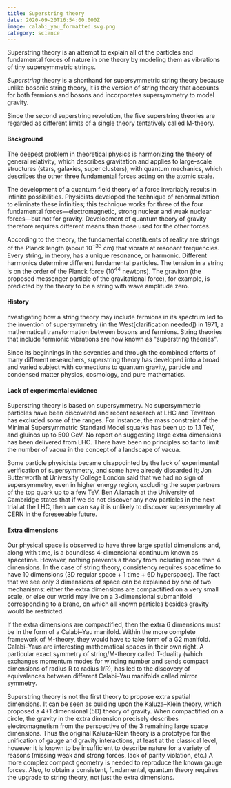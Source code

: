 ```yaml
---
title: Superstring theory
date: 2020-09-20T16:54:00.000Z
image: calabi_yau_formatted.svg.png
category: science
---
```

Superstring theory is an attempt to explain all of the particles and fundamental forces of nature in one theory by modeling them as vibrations of tiny supersymmetric strings.

_Superstring_ theory is a shorthand for supersymmetric string theory because unlike bosonic string theory, it is the version of string theory that accounts for both fermions and bosons and incorporates supersymmetry to model gravity.

Since the second superstring revolution, the five superstring theories are regarded as different limits of a single theory tentatively called M-theory.

#### Background

The deepest problem in theoretical physics is harmonizing the theory of general relativity, which describes gravitation and applies to large-scale structures (stars, galaxies, super clusters), with quantum mechanics, which describes the other three fundamental forces acting on the atomic scale.

The development of a quantum field theory of a force invariably results in infinite possibilities. Physicists developed the technique of renormalization to eliminate these infinities; this technique works for three of the four fundamental forces—electromagnetic, strong nuclear and weak nuclear forces—but not for gravity. Development of quantum theory of gravity therefore requires different means than those used for the other forces.

According to the theory, the fundamental constituents of reality are strings of the Planck length (about $10^{-33}$ cm) that vibrate at resonant frequencies. Every string, in theory, has a unique resonance, or harmonic. Different harmonics determine different fundamental particles. The tension in a string is on the order of the Planck force ($10^{44}$ newtons). The graviton (the proposed messenger particle of the gravitational force), for example, is predicted by the theory to be a string with wave amplitude zero.

#### History

nvestigating how a string theory may include fermions in its spectrum led to the invention of supersymmetry (in the West[clarification needed]) in 1971, a mathematical transformation between bosons and fermions. String theories that include fermionic vibrations are now known as "superstring theories".

Since its beginnings in the seventies and through the combined efforts of many different researchers, superstring theory has developed into a broad and varied subject with connections to quantum gravity, particle and condensed matter physics, cosmology, and pure mathematics.

#### Lack of experimental evidence

Superstring theory is based on supersymmetry. No supersymmetric particles have been discovered and recent research at LHC and Tevatron has excluded some of the ranges. For instance, the mass constraint of the Minimal Supersymmetric Standard Model squarks has been up to 1.1 TeV, and gluinos up to 500 GeV. No report on suggesting large extra dimensions has been delivered from LHC. There have been no principles so far to limit the number of vacua in the concept of a landscape of vacua.

Some particle physicists became disappointed by the lack of experimental verification of supersymmetry, and some have already discarded it; Jon Butterworth at University College London said that we had no sign of supersymmetry, even in higher energy region, excluding the superpartners of the top quark up to a few TeV. Ben Allanach at the University of Cambridge states that if we do not discover any new particles in the next trial at the LHC, then we can say it is unlikely to discover supersymmetry at CERN in the foreseeable future.

#### Extra dimensions

Our physical space is observed to have three large spatial dimensions and, along with time, is a boundless 4-dimensional continuum known as spacetime. However, nothing prevents a theory from including more than 4 dimensions. In the case of string theory, consistency requires spacetime to have 10 dimensions (3D regular space + 1 time + 6D hyperspace). The fact that we see only 3 dimensions of space can be explained by one of two mechanisms: either the extra dimensions are compactified on a very small scale, or else our world may live on a 3-dimensional submanifold corresponding to a brane, on which all known particles besides gravity would be restricted.

If the extra dimensions are compactified, then the extra 6 dimensions must be in the form of a Calabi–Yau manifold. Within the more complete framework of M-theory, they would have to take form of a G2 manifold. Calabi–Yaus are interesting mathematical spaces in their own right. A particular exact symmetry of string/M-theory called T-duality (which exchanges momentum modes for winding number and sends compact dimensions of radius R to radius 1/R), has led to the discovery of equivalences between different Calabi–Yau manifolds called mirror symmetry.

Superstring theory is not the first theory to propose extra spatial dimensions. It can be seen as building upon the Kaluza–Klein theory, which proposed a 4+1 dimensional (5D) theory of gravity. When compactified on a circle, the gravity in the extra dimension precisely describes electromagnetism from the perspective of the 3 remaining large space dimensions. Thus the original Kaluza–Klein theory is a prototype for the unification of gauge and gravity interactions, at least at the classical level, however it is known to be insufficient to describe nature for a variety of reasons (missing weak and strong forces, lack of parity violation, etc.) A more complex compact geometry is needed to reproduce the known gauge forces. Also, to obtain a consistent, fundamental, quantum theory requires the upgrade to string theory, not just the extra dimensions.

